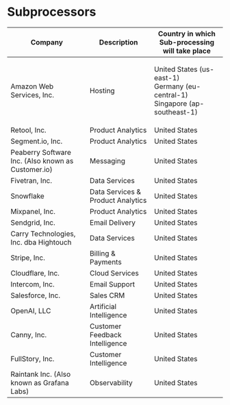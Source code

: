 # Subprocessors



| Company                                            | Description                       | Country in which Sub-processing will take place                                           |
| -------------------------------------------------- | --------------------------------- | ----------------------------------------------------------------------------------------- |
| Amazon Web Services, Inc.                          | Hosting                           | <p>United States (us-east-1) <br>Germany (eu-central-1)<br>Singapore (ap-southeast-1)</p> |
| Retool, Inc.                                       | Product Analytics                 | United States                                                                             |
| Segment.io, Inc.                                   | Product Analytics                 | United States                                                                             |
| Peaberry Software Inc. (Also known as Customer.io) | Messaging                         | United States                                                                             |
| Fivetran, Inc.                                     | Data Services                     | United States                                                                             |
| Snowflake                                          | Data Services & Product Analytics | United States                                                                             |
| Mixpanel, Inc.                                     | Product Analytics                 | United States                                                                             |
| Sendgrid, Inc.                                     | Email Delivery                    | United States                                                                             |
| Carry Technologies, Inc. dba Hightouch             | Data Services                     | United States                                                                             |
| Stripe, Inc.                                       | Billing & Payments                | United States                                                                             |
| Cloudflare, Inc.                                   | Cloud Services                    | United States                                                                             |
| Intercom, Inc.                                     | Email Support                     | United States                                                                             |
| Salesforce, Inc.                                   | Sales CRM                         | United States                                                                             |
| OpenAI, LLC                                        | Artificial Intelligence           | United States                                                                             |
| Canny, Inc.                                        | Customer Feedback Intelligence    | United States                                                                             |
| FullStory, Inc.                                    | Customer Intelligence             | United States                                                                             |
| Raintank Inc. (Also known as Grafana Labs)         | Observability                     | United States                                                                             |
